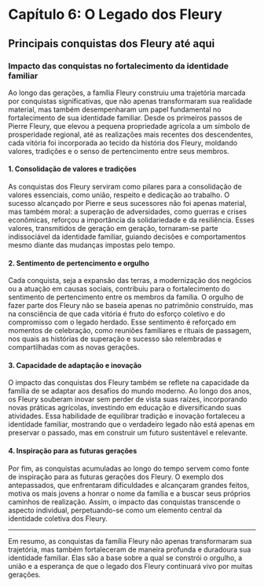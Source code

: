 
# Capítulo 6: O Legado dos Fleury

## Principais conquistas dos Fleury até aqui

### Impacto das conquistas no fortalecimento da identidade familiar

Ao longo das gerações, a família Fleury construiu uma trajetória marcada por conquistas significativas, que não apenas transformaram sua realidade material, mas também desempenharam um papel fundamental no fortalecimento de sua identidade familiar. Desde os primeiros passos de Pierre Fleury, que elevou a pequena propriedade agrícola a um símbolo de prosperidade regional, até as realizações mais recentes dos descendentes, cada vitória foi incorporada ao tecido da história dos Fleury, moldando valores, tradições e o senso de pertencimento entre seus membros.

#### 1. Consolidação de valores e tradições

As conquistas dos Fleury serviram como pilares para a consolidação de valores essenciais, como união, respeito e dedicação ao trabalho. O sucesso alcançado por Pierre e seus sucessores não foi apenas material, mas também moral: a superação de adversidades, como guerras e crises econômicas, reforçou a importância da solidariedade e da resiliência. Esses valores, transmitidos de geração em geração, tornaram-se parte indissociável da identidade familiar, guiando decisões e comportamentos mesmo diante das mudanças impostas pelo tempo.

#### 2. Sentimento de pertencimento e orgulho

Cada conquista, seja a expansão das terras, a modernização dos negócios ou a atuação em causas sociais, contribuiu para o fortalecimento do sentimento de pertencimento entre os membros da família. O orgulho de fazer parte dos Fleury não se baseia apenas no patrimônio construído, mas na consciência de que cada vitória é fruto do esforço coletivo e do compromisso com o legado herdado. Esse sentimento é reforçado em momentos de celebração, como reuniões familiares e rituais de passagem, nos quais as histórias de superação e sucesso são relembradas e compartilhadas com as novas gerações.

#### 3. Capacidade de adaptação e inovação

O impacto das conquistas dos Fleury também se reflete na capacidade da família de se adaptar aos desafios do mundo moderno. Ao longo dos anos, os Fleury souberam inovar sem perder de vista suas raízes, incorporando novas práticas agrícolas, investindo em educação e diversificando suas atividades. Essa habilidade de equilibrar tradição e inovação fortaleceu a identidade familiar, mostrando que o verdadeiro legado não está apenas em preservar o passado, mas em construir um futuro sustentável e relevante.

#### 4. Inspiração para as futuras gerações

Por fim, as conquistas acumuladas ao longo do tempo servem como fonte de inspiração para as futuras gerações dos Fleury. O exemplo dos antepassados, que enfrentaram dificuldades e alcançaram grandes feitos, motiva os mais jovens a honrar o nome da família e a buscar seus próprios caminhos de realização. Assim, o impacto das conquistas transcende o aspecto individual, perpetuando-se como um elemento central da identidade coletiva dos Fleury.

---

Em resumo, as conquistas da família Fleury não apenas transformaram sua trajetória, mas também fortaleceram de maneira profunda e duradoura sua identidade familiar. Elas são a base sobre a qual se constrói o orgulho, a união e a esperança de que o legado dos Fleury continuará vivo por muitas gerações.
```
